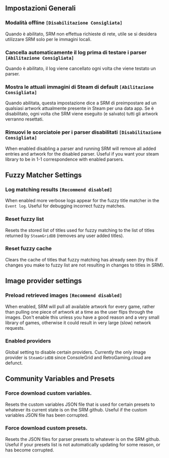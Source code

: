 ## Impostazioni Generali
### Modalità offline `[Disabilitazione Consigliata]`

Quando è abilitato, SRM non effettua richieste di rete, utile se si desidera utilizzare SRM solo per le immagini locali.
### Cancella automaticamente il log prima di testare i parser `[Abilitazione Consigliata]`
Quando è abilitato, il log viene cancellato ogni volta che viene testato un parser.
### Mostra le attuali immagini di Steam di default `[Abilitazione Consigliata]`
Quando abilitata, questa impostazione dice a SRM di preimpostare ad un qualsiasi artwork attualmente presente in Steam per una data app. Se è disabilitato, ogni volta che SRM viene eseguito (e salvato) tutti gli artwork verranno resettati.
### Rimuovi le scorciatoie per i parser disabilitati `[Disabilitazione Consigliata]`
When enabled disabling a parser and running SRM will remove all added entries and artwork for the disabled parser. Useful if you want your steam library to be in 1-1 correspondence with enabled parsers.

## Fuzzy Matcher Settings
### Log matching results `[Recommend disabled]`
When enabled more verbose logs appear for the fuzzy title matcher in the `Event log`. Useful for debugging incorrect fuzzy matches.

### Reset fuzzy list
Resets the stored list of titles used for fuzzy matching to the list of titles returned by `SteamGridDB` (removes any user added titles).
### Reset fuzzy cache
Clears the cache of titles that fuzzy matching has already seen (try this if changes you make to fuzzy list are not resulting in changes to titles in SRM).

## Image provider settings
### Preload retrieved images `[Recommend disabled]`
When enabled, SRM will pull all available artwork for every game, rather than pulling one piece of artwork at a time as the user flips through the images. Don't enable this unless you have a good reason and a very small library of games, otherwise it could result in very large (slow) network requests.
### Enabled providers
Global setting to disable certain providers. Currently the only image provider is `SteamGridDB` since ConsoleGrid and RetroGaming.cloud are defunct.

## Community Variables and Presets
### Force download custom variables.
Resets the custom variables JSON file that is used for certain presets to whatever its current state is on the SRM github. Useful if the custom variables JSON file has been corrupted.
### Force download custom presets.
Resets the JSON files for parser presets to whatever is on the SRM github. Useful if your presets list is not automatically updating for some reason, or has become corrupted.
